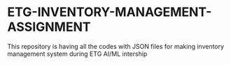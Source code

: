 # ETG-INVENTORY-MANAGEMENT-ASSIGNMENT
This repository is having all the codes with JSON files for making inventory management system during ETG  AI/ML intership
